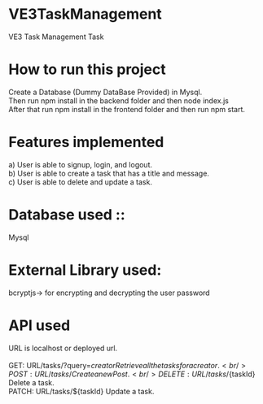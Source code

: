 # VE3TaskManagement
VE3 Task Management Task
# How to run this project
Create a Database (Dummy DataBase Provided) in Mysql. <br />
Then run npm install in the backend folder and then node index.js <br /> 
After that run npm install in the frontend folder and then run npm start.

# Features implemented
a) User is able to signup, login, and logout.<br />
b) User is able to create a task that has a title and message. <br />
c) User is able to delete and update a task. <br />

# Database used :: 
Mysql <br />

# External Library used:
bcryptjs-> for encrypting and decrypting the user password

# API used
URL is localhost or deployed url. <br />
<br />
GET: URL/tasks/?query=${creator}   Retrieve all the tasks for a creator. <br />
POST: URL/tasks/    Create a new Post. <br />
DELETE: URL/tasks/${taskId}  Delete a task. <br />
PATCH: URL/tasks/${taskId}  Update a task. <br />

